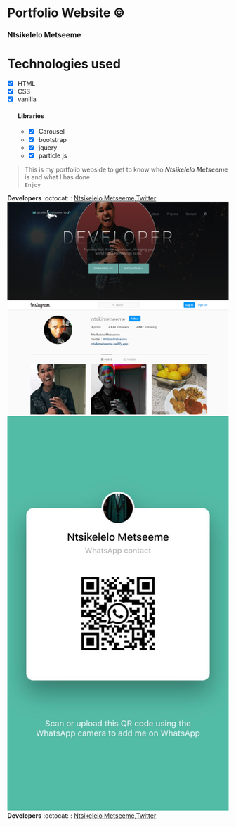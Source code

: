 # Portfolio Website :copyright:
### Ntsikelelo Metseeme

# Technologies used 
- [x] HTML  <br>
- [x] CSS  <br>
- [x] vanilla  <br> 
    #### Libraries
   * - [x] Carousel
   * - [x] bootstrap
   * - [x] jquery
   * - [x] particle js
   
> This is my portfolio webside to get to know who ***Ntsikelelo Metseeme*** is and what I has done <br>
> `Enjoy`

__Developers__ :octocat: : [Ntsikelelo Metseeme](https://github.com/Ntsikelel/),[Twitter](https://twitter.com/ntsikimetseeme/) 
![Webimage](myport.png)
![Webimage](ntsinstgram.png)
![Webimage](whatsapp.jpeg)
__Developers__ :octocat: : [Ntsikelelo Metseeme](https://github.com/Ntsikelel/),[Twitter](https://twitter.com/ntsikimetseeme/) 

